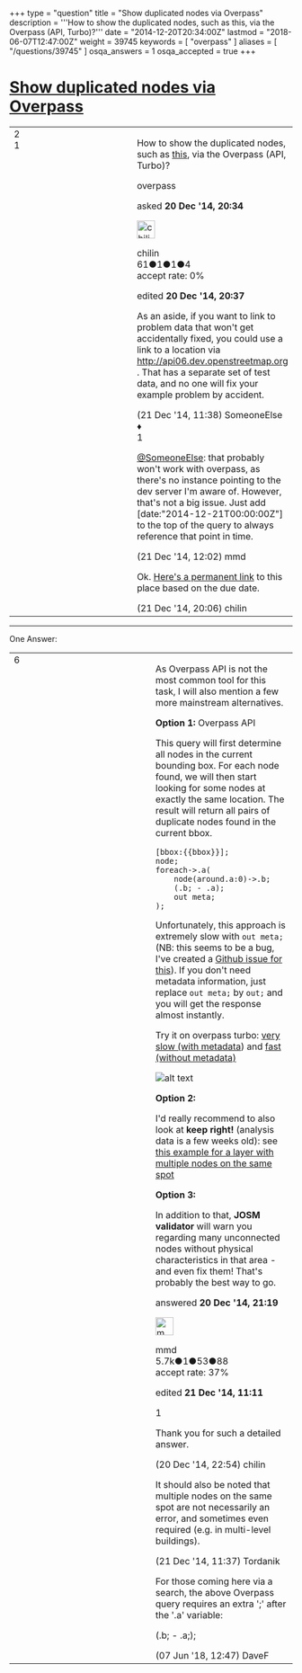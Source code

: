 +++
type = "question"
title = "Show duplicated nodes via Overpass"
description = '''How to show the duplicated nodes, such as this, via the Overpass (API, Turbo)?'''
date = "2014-12-20T20:34:00Z"
lastmod = "2018-06-07T12:47:00Z"
weight = 39745
keywords = [ "overpass" ]
aliases = [ "/questions/39745" ]
osqa_answers = 1
osqa_accepted = true
+++

<div class="headNormal">

# [Show duplicated nodes via Overpass](/questions/39745/show-duplicated-nodes-via-overpass)

</div>

<div id="main-body">

<div id="askform">

<table id="question-table" style="width:100%;">
<colgroup>
<col style="width: 50%" />
<col style="width: 50%" />
</colgroup>
<tbody>
<tr>
<td style="width: 30px; vertical-align: top"><div class="vote-buttons">
<span id="post-39745-upvote" class="ajax-command post-vote up" rel="nofollow" title="I like this post (click again to cancel)"> </span>
<div id="post-39745-score" class="post-score" title="current number of votes">
2
</div>
<span id="post-39745-downvote" class="ajax-command post-vote down" rel="nofollow" title="I dont like this post (click again to cancel)"> </span> <span id="favorite-mark" class="ajax-command favorite-mark" rel="nofollow" title="mark/unmark this question as favorite (click again to cancel)"> </span>
<div id="favorite-count" class="favorite-count">
1
</div>
</div></td>
<td><div id="item-right">
<div class="question-body">
<p>How to show the duplicated nodes, such as <a href="https://www.openstreetmap.org/edit?editor=potlatch2#map=23/45.01972/39.02164" title="Don&#39;t fix this, please :)">this</a>, via the Overpass (API, Turbo)?</p>
</div>
<div id="question-tags" class="tags-container tags">
<span class="post-tag tag-link-overpass" rel="tag" title="see questions tagged &#39;overpass&#39;">overpass</span>
</div>
<div id="question-controls" class="post-controls">
&#10;</div>
<div class="post-update-info-container">
<div class="post-update-info post-update-info-user">
<p>asked <strong>20 Dec '14, 20:34</strong></p>
<img src="https://secure.gravatar.com/avatar/e7ab0e74a89c411904b7077d5b1ddcff?s=32&amp;d=identicon&amp;r=g" class="gravatar" width="32" height="32" alt="chilin&#39;s gravatar image" />
<p><span>chilin</span><br />
<span class="score" title="61 reputation points">61</span><span title="1 badges"><span class="badge1">●</span><span class="badgecount">1</span></span><span title="1 badges"><span class="silver">●</span><span class="badgecount">1</span></span><span title="4 badges"><span class="bronze">●</span><span class="badgecount">4</span></span><br />
<span class="accept_rate" title="Rate of the user&#39;s accepted answers">accept rate:</span> <span title="chilin has no accepted answers">0%</span></p>
</div>
<div class="post-update-info post-update-info-edited">
<p><span> edited <strong>20 Dec '14, 20:37</strong> </span></p>
</div>
</div>
<div id="comments-container-39745" class="comments-container">
<span id="39756"></span>
<div id="comment-39756" class="comment">
<div id="post-39756-score" class="comment-score">
&#10;</div>
<div class="comment-text">
<p>As an aside, if you want to link to problem data that won't get accidentally fixed, you could use a link to a location via <a href="http://api06.dev.openstreetmap.org">http://api06.dev.openstreetmap.org</a> . That has a separate set of test data, and no one will fix your example problem by accident.</p>
</div>
<div id="comment-39756-info" class="comment-info">
<span class="comment-age">(21 Dec '14, 11:38)</span> <span class="comment-user userinfo">SomeoneElse ♦</span>
</div>
</div>
<span id="39757"></span>
<div id="comment-39757" class="comment">
<div id="post-39757-score" class="comment-score">
1
</div>
<div class="comment-text">
<p><a href="https://help.openstreetmap.org/users/387/someoneelse">@SomeoneElse</a>: that probably won't work with overpass, as there's no instance pointing to the dev server I'm aware of. However, that's not a big issue. Just add [date:"2014-12-21T00:00:00Z"] to the top of the query to always reference that point in time.</p>
</div>
<div id="comment-39757-info" class="comment-info">
<span class="comment-age">(21 Dec '14, 12:02)</span> <span class="comment-user userinfo">mmd</span>
</div>
</div>
<span id="39762"></span>
<div id="comment-39762" class="comment">
<div id="post-39762-score" class="comment-score">
&#10;</div>
<div class="comment-text">
<p>Ok. <a href="http://level0.osmz.ru/?url=%2F%2Foverpass-api.de%2Fapi%2Finterpreter%3Fdata%3D%255Bdate%253A%25222014-12-21T00%253A00%253A00Z%2522%255D%250A%255Bbbox%253A45.01922299382942%252C39.02108520269394%252C45.02009039433733%252C39.02220368385315%255D%253B%250Anode%253B%250Aforeach-%253E.a%28%250A%2520%2520%2520%2520node%28around.a%253A0%29-%253E.b%253B%250A%2520%2520%2520%2520%28.b%253B%2520-%2520.a%29%253B%250A%2520%2520%2520%2520out%2520meta%253B%250A%29%253B">Here's a permanent link</a> to this place based on the due date.</p>
</div>
<div id="comment-39762-info" class="comment-info">
<span class="comment-age">(21 Dec '14, 20:06)</span> <span class="comment-user userinfo">chilin</span>
</div>
</div>
</div>
<div id="comment-tools-39745" class="comment-tools">
&#10;</div>
<div class="clear">
&#10;</div>
<div id="comment-39745-form-container" class="comment-form-container">
&#10;</div>
<div class="clear">
&#10;</div>
</div></td>
</tr>
</tbody>
</table>

------------------------------------------------------------------------

<div class="tabBar">

<span id="sort-top"></span>

<div class="headQuestions">

One Answer:

</div>

</div>

<span id="39746"></span>

<div id="answer-container-39746" class="answer accepted-answer">

<table style="width:100%;">
<colgroup>
<col style="width: 50%" />
<col style="width: 50%" />
</colgroup>
<tbody>
<tr>
<td style="width: 30px; vertical-align: top"><div class="vote-buttons">
<span id="post-39746-upvote" class="ajax-command post-vote up" rel="nofollow" title="I like this post (click again to cancel)"> </span>
<div id="post-39746-score" class="post-score" title="current number of votes">
6
</div>
<span id="post-39746-downvote" class="ajax-command post-vote down" rel="nofollow" title="I dont like this post (click again to cancel)"> </span> <span class="accept-answer on" rel="nofollow" title="chilin has selected this answer as the correct answer"> </span>
</div></td>
<td><div class="item-right">
<div class="answer-body">
<p>As Overpass API is not the most common tool for this task, I will also mention a few more mainstream alternatives.</p>
<p><strong>Option 1:</strong> Overpass API</p>
<p>This query will first determine all nodes in the current bounding box. For each node found, we will then start looking for some nodes at exactly the same location. The result will return all pairs of duplicate nodes found in the current bbox.</p>
<pre><code>[bbox:{{bbox}}];
node;
foreach-&gt;.a(
    node(around.a:0)-&gt;.b;
    (.b; - .a);
    out meta;
);</code></pre>
<p>Unfortunately, this approach is extremely slow with <code>out meta;</code> (NB: this seems to be a bug, I've created a <a href="https://github.com/drolbr/Overpass-API/issues/165">Github issue for this</a>). If you don't need metadata information, just replace <code>out meta;</code> by <code>out;</code> and you will get the response almost instantly.</p>
<p>Try it on overpass turbo: <a href="http://overpass-turbo.eu/s/6C7">very slow (with metadata</a>) and <a href="http://overpass-turbo.eu/s/6Cy">fast (without metadata)</a></p>
<p><img src="/upfiles/duplicates.png" alt="alt text" /></p>
<p><strong>Option 2:</strong></p>
<p>I'd really recommend to also look at <strong>keep right!</strong> (analysis data is a few weeks old): see <a href="http://keepright.at/report_map.php?lang=en&amp;ch30=1&amp;ch40=1&amp;ch50=1&amp;ch70=1&amp;ch90=1&amp;ch100=1&amp;ch110=1&amp;ch120=1&amp;ch130=1&amp;ch150=1&amp;ch160=1&amp;ch170=1&amp;ch180=1&amp;ch191=1&amp;ch192=1&amp;ch193=1&amp;ch194=1&amp;ch195=1&amp;ch196=1&amp;ch197=1&amp;ch198=1&amp;ch201=1&amp;ch202=1&amp;ch203=1&amp;ch204=1&amp;ch205=1&amp;ch206=1&amp;ch207=1&amp;ch208=1&amp;ch210=1&amp;ch220=1&amp;ch231=1&amp;ch232=1&amp;ch270=1&amp;ch281=1&amp;ch282=1&amp;ch283=1&amp;ch284=1&amp;ch285=1&amp;ch291=1&amp;ch292=1&amp;ch293=1&amp;ch294=1&amp;ch295=1&amp;ch296=1&amp;ch297=1&amp;ch298=1&amp;ch311=1&amp;ch312=1&amp;ch313=1&amp;ch320=1&amp;ch350=1&amp;ch370=1&amp;ch380=1&amp;ch401=1&amp;ch402=1&amp;ch411=1&amp;ch412=1&amp;ch413=1&amp;number_of_tristate_checkboxes=8&amp;highlight_error_id=0&amp;highlight_schema=0&amp;lat=45.01903&amp;lon=39.02266&amp;zoom=17&amp;show_ign=1&amp;show_tmpign=1&amp;layers=B0T&amp;ch=0%2C20">this example for a layer with multiple nodes on the same spot</a></p>
<p><strong>Option 3:</strong></p>
<p>In addition to that, <strong>JOSM validator</strong> will warn you regarding many unconnected nodes without physical characteristics in that area - and even fix them! That's probably the best way to go.</p>
</div>
<div class="answer-controls post-controls">
&#10;</div>
<div class="post-update-info-container">
<div class="post-update-info post-update-info-user">
<p>answered <strong>20 Dec '14, 21:19</strong></p>
<img src="https://secure.gravatar.com/avatar/264d84ab05b942224b05960903eba7a7?s=32&amp;d=identicon&amp;r=g" class="gravatar" width="32" height="32" alt="mmd&#39;s gravatar image" />
<p><span>mmd</span><br />
<span class="score" title="5682 reputation points"><span>5.7k</span></span><span title="1 badges"><span class="badge1">●</span><span class="badgecount">1</span></span><span title="53 badges"><span class="silver">●</span><span class="badgecount">53</span></span><span title="88 badges"><span class="bronze">●</span><span class="badgecount">88</span></span><br />
<span class="accept_rate" title="Rate of the user&#39;s accepted answers">accept rate:</span> <span title="mmd has 44 accepted answers">37%</span></p>
</img>
</div>
<div class="post-update-info post-update-info-edited">
<p><span> edited <strong>21 Dec '14, 11:11</strong> </span></p>
</div>
</div>
<div id="comments-container-39746" class="comments-container">
<span id="39747"></span>
<div id="comment-39747" class="comment">
<div id="post-39747-score" class="comment-score">
1
</div>
<div class="comment-text">
<p>Thank you for such a detailed answer.</p>
</div>
<div id="comment-39747-info" class="comment-info">
<span class="comment-age">(20 Dec '14, 22:54)</span> <span class="comment-user userinfo">chilin</span>
</div>
</div>
<span id="39755"></span>
<div id="comment-39755" class="comment">
<div id="post-39755-score" class="comment-score">
&#10;</div>
<div class="comment-text">
<p>It should also be noted that multiple nodes on the same spot are not necessarily an error, and sometimes even required (e.g. in multi-level buildings).</p>
</div>
<div id="comment-39755-info" class="comment-info">
<span class="comment-age">(21 Dec '14, 11:37)</span> <span class="comment-user userinfo">Tordanik</span>
</div>
</div>
<span id="64077"></span>
<div id="comment-64077" class="comment">
<div id="post-64077-score" class="comment-score">
&#10;</div>
<div class="comment-text">
<p>For those coming here via a search, the above Overpass query requires an extra ';' after the '.a' variable:</p>
<p>(.b; - .a;);</p>
</div>
<div id="comment-64077-info" class="comment-info">
<span class="comment-age">(07 Jun '18, 12:47)</span> <span class="comment-user userinfo">DaveF</span>
</div>
</div>
</div>
<div id="comment-tools-39746" class="comment-tools">
&#10;</div>
<div class="clear">
&#10;</div>
<div id="comment-39746-form-container" class="comment-form-container">
&#10;</div>
<div class="clear">
&#10;</div>
</div></td>
</tr>
</tbody>
</table>

</div>

<div class="paginator-container-left">

</div>

</div>

</div>

